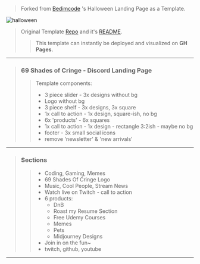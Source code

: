 > Forked from [Bedimcode](https://www.youtube.com/c/Bedimcode) 's Halloween Landing Page as a Template. 

![halloween](/preview.png)

> Original Template [Repo](https://github.com/bedimcode/responsive-halloween-website) and it's [README](https://github.com/bedimcode/responsive-halloween-website#readme).
>> This template can instantly be deployed and visualized on **GH Pages**.
---

> ### 69 Shades of Cringe - Discord Landing Page 
>> Template components:
>> -  3 piece slider - 3x designs without bg 
>> -  Logo without bg
>> -  3 piece shelf - 3x designs, 3x square
>> -  1x call to action - 1x design, square-ish, no bg
>> -  6x 'products' - 6x squares
>> -  1x call to action - 1x design - rectangle 3:2ish - maybe no bg
>> -  footer - 3x small social icons
>> -  remove 'newsletter' & 'new arrivals'

---

> ### Sections
>>  - Coding, Gaming, Memes
>>  - 69 Shades Of Cringe Logo
>>  - Music, Cool People, Stream News
>>  - Watch live on Twitch - call to action
>>  - 6 products:
>>    - DnB
>>    - Roast my Resume Section
>>    - Free Udemy Courses
>>    - Memes
>>    - Pets
>>    - Midjourney Designs
>>  - Join in on the fun~
>>  - twitch, github, youtube

---
